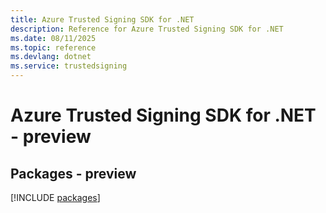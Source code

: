 ```yaml
---
title: Azure Trusted Signing SDK for .NET
description: Reference for Azure Trusted Signing SDK for .NET
ms.date: 08/11/2025
ms.topic: reference
ms.devlang: dotnet
ms.service: trustedsigning
---
```

# Azure Trusted Signing SDK for .NET - preview
## Packages - preview
[!INCLUDE [packages](trusted-signing-index.md)]